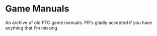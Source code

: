 # Game Manuals

An archive of old FTC game manuals. PR's gladly accepted if you have
anything that I'm missing.
